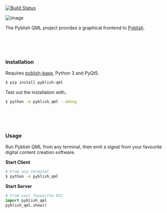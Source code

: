 [![Build Status](https://travis-ci.org/pyblish/pyblish-qml.svg?branch=master)](https://travis-ci.org/pyblish/pyblish-qml)

![image](https://cloud.githubusercontent.com/assets/2152766/5247020/d8b8281c-7966-11e4-8452-226235022d56.png)

The Pyblish QML project provides a graphical frontend to [Pyblish](http://pyblish.com).

<br>
<br>
<br>

### Installation

Requires [pyblish-base](https://github.com/pyblish/pyblish-base), Python 3 and PyQt5.

```bash
$ pip install pyblish-qml
```

Test out the installation with..

```bash
$ python -m pyblish_qml --debug
```

<br>
<br>
<br>

### Usage

Run Pyblish QML from any terminal, then emit a signal from your favourite digital content creation software.

**Start Client**

```bash
# From any terminal
$ python -m pyblish_qml
```

**Start Server**

```python
# From your favourite DCC
import pyblish_qml
pyblish_qml.show()
```
